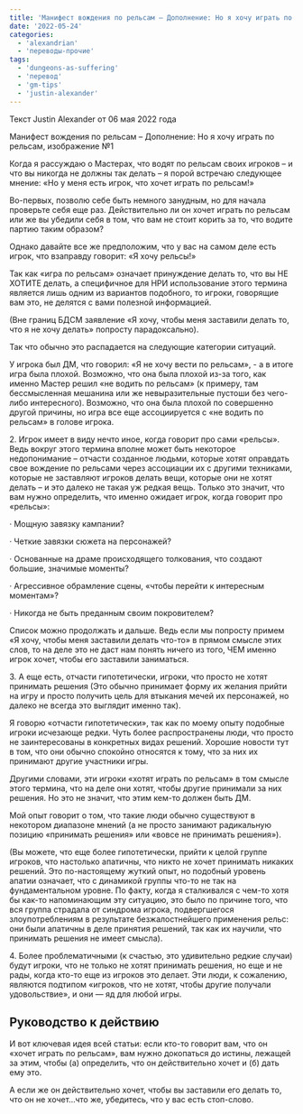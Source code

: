 ```yaml
---
title: 'Манифест вождения по рельсам – Дополнение: Но я хочу играть по рельсам'
date: '2022-05-24'
categories:
  - 'alexandrian'
  - 'переводы-прочие'
tags:
  - 'dungeons-as-suffering'
  - 'перевод'
  - 'gm-tips'
  - 'justin-alexander'
---
```


Текст Justin Alexander от 06 мая 2022 года

Манифест вождения по рельсам – Дополнение: Но я хочу играть по рельсам, изображение №1

Когда я рассуждаю о Мастерах, что водят по рельсам своих игроков – и что вы никогда не должны так делать – я порой встречаю следующее мнение: «Но у меня есть игрок, что хочет играть по рельсам!»

Во-первых, позволю себе быть немного занудным, но для начала проверьте себя еще раз. Действительно ли он хочет играть по рельсам или же вы убедили себя в том, что вам не стоит корить за то, что водите партию таким образом?

Однако давайте все же предположим, что у вас на самом деле есть игрок, что взаправду говорит: «Я хочу рельсы!»

Так как «игра по рельсам» означает принуждение делать то, что вы НЕ ХОТИТЕ делать, а специфичное для НРИ использование этого термина является лишь одним из вариантов подобного, то игроки, говорящие вам это, не делятся с вами полезной информацией.

(Вне границ БДСМ заявление «Я хочу, чтобы меня заставили делать то, что я не хочу делать» попросту парадоксально).

Так что обычно это распадается на следующие категории ситуаций.

У игрока был ДМ, что говорил: «Я не хочу вести по рельсам», - а в итоге игра была плохой. Возможно, что она была плохой из-за того, как именно Мастер решил «не водить по рельсам» (к примеру, там бессмысленная мешанина или же невыразительные пустоши без чего-либо интересного). Возможно, что она была плохой по совершенно другой причины, но игра все еще ассоциируется с «не водить по рельсам» в голове игрока.

2\. Игрок имеет в виду нечто иное, когда говорит про сами «рельсы». Ведь вокруг этого термина вполне может быть некоторое недопонимание – отчасти созданное людьми, которые хотят оправдать свое вождение по рельсами через ассоциации их с другими техниками, которые не заставляют игроков делать вещи, которые они не хотят делать – и это далеко не такая уж редкая вещь. Только это значит, что вам нужно определить, что именно ожидает игрок, когда говорит про «рельсы»:

· Мощную завязку кампании?

· Четкие завязки сюжета на персонажей?

· Основанные на драме происходящего толкования, что создают большие, значимые моменты?

· Агрессивное обрамление сцены, «чтобы перейти к интересным моментам»?

· Никогда не быть преданным своим покровителем?

Список можно продолжать и дальше. Ведь если мы попросту примем «Я хочу, чтобы меня заставили делать что-то» в прямом смысле этих слов, то на деле это не даст нам понять ничего из того, ЧЕМ именно игрок хочет, чтобы его заставили заниматься.

3\. А еще есть, отчасти гипотетически, игроки, что просто не хотят принимать решения (Это обычно принимает форму их желания прийти на игру и просто получить цель для втыкания мечей их персонажей, но далеко не всегда это выглядит именно так).

Я говорю «отчасти гипотетически», так как по моему опыту подобные игроки исчезающе редки. Чуть более распространены люди, что просто не заинтересованы в конкретных видах решений. Хорошие новости тут в том, что они обычно спокойно относятся к тому, что за них их принимают другие участники игры.

Другими словами, эти игроки «хотят играть по рельсам» в том смысле этого термина, что на деле они хотят, чтобы другие принимали за них решения. Но это не значит, что этим кем-то должен быть ДМ.

Мой опыт говорит о том, что такие люди обычно существуют в некотором диапазоне мнений (а не просто занимают радикальную позицию «принимать решения» или «вовсе не принимать решения»).

(Вы можете, что еще более гипотетически, прийти к целой группе игроков, что настолько апатичны, что никто не хочет принимать никаких решений. Это по-настоящему жуткий опыт, но подобный уровень апатии означает, что с динамикой группы что-то не так на фундаментальном уровне. По факту, когда я сталкивался с чем-то хотя бы как-то напоминающим эту ситуацию, это было по причине того, что вся группа страдала от синдрома игрока, подвергшегося злоупотреблениям в результате безжалостнейшего применения рельс: они были апатичны в деле принятия решений, так как их научили, что принимать решения не имеет смысла).

4\. Более проблематичными (к счастью, это удивительно редкие случаи) будут игроки, что не только не хотят принимать решения, но еще и не рады, когда кто-то еще из игроков это делает. Эти люди, к сожалению, являются подтипом «игроков, что не хотят, чтобы другие получали удовольствие», и они — яд для любой игры.

## Руководство к действию

И вот ключевая идея всей статьи: если кто-то говорит вам, что он «хочет играть по рельсам», вам нужно докопаться до истины, лежащей за этим, чтобы (а) определить, что он действительно хочет и (б) дать ему это.

А если же он действительно хочет, чтобы вы заставили его делать то, что он не хочет…что же, убедитесь, что у вас есть стоп-слово.

